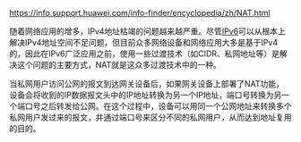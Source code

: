 https://info.support.huawei.com/info-finder/encyclopedia/zh/NAT.html



随着网络应用的增多，IPv4地址枯竭的问题越来越严重。尽管[IPv6](https://info.support.huawei.com/info-finder/encyclopedia/zh/IPv6.html "IPv6")可以从根本上解决IPv4地址空间不足问题，但目前众多网络设备和网络应用大多是基于IPv4的，因此在IPv6广泛应用之前，使用一些过渡技术（如CIDR、私网地址等）是解决这个问题的主要方式，NAT就是这众多过渡技术中的一种。

当私网用户访问公网的报文到达网关设备后，如果网关设备上部署了NAT功能，设备会将收到的IP数据报文头中的IP地址转换为另一个IP地址，端口号转换为另一个端口号之后转发给公网。在这个过程中，设备可以用同一个公网地址来转换多个私网用户发过来的报文，并通过端口号来区分不同的私网用户，从而达到地址复用的目的。

